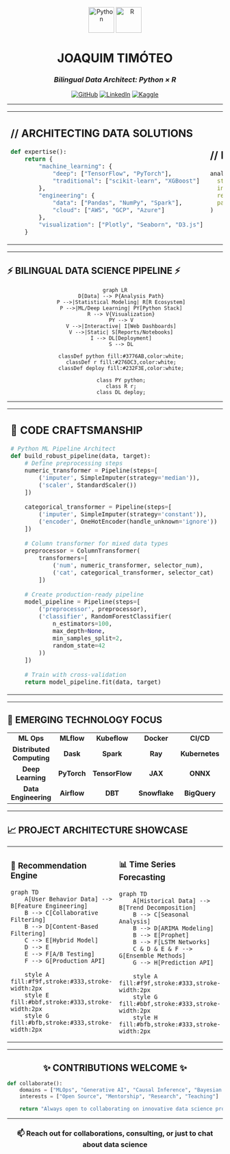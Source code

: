 <div align="center">
  <img src="https://img.icons8.com/color/96/python--v1.png" width="60" alt="Python" />
  <img src="https://img.icons8.com/fluency/96/r-project.png" width="60" alt="R" />
  
  # **JOAQUIM TIMÓTEO**
  ### _Bilingual Data Architect: Python × R_
  
  [![GitHub](https://img.shields.io/badge/GitHub-100000?style=for-the-badge&logo=github&logoColor=white)](https://github.com/joaquimtimoteo)
  [![LinkedIn](https://img.shields.io/badge/LinkedIn-0077B5?style=for-the-badge&logo=linkedin&logoColor=white)](https://www.linkedin.com/in/joaquim-timóteo-619957227)
  [![Kaggle](https://img.shields.io/badge/Kaggle-20BEFF?style=for-the-badge&logo=Kaggle&logoColor=white)](https://kaggle.com/joaquimtimoteo)
</div>

---

<table>
<tr>
<td width="60%">

## // ARCHITECTING DATA SOLUTIONS

```python
def expertise():
    return {
        "machine_learning": {
            "deep": ["TensorFlow", "PyTorch"],
            "traditional": ["scikit-learn", "XGBoost"]
        },
        "engineering": {
            "data": ["Pandas", "NumPy", "Spark"],
            "cloud": ["AWS", "GCP", "Azure"]
        },
        "visualization": ["Plotly", "Seaborn", "D3.js"]
    }
```

</td>
<td width="40%">

## // R ANALYTICS FORGE

```r
analytics_mastery <- list(
  statistical = c("Bayesian", "Time Series"),
  interactive = c("Shiny", "htmlwidgets"),
  reports = c("RMarkdown", "Quarto"),
  packages = c("tidyverse", "data.table")
)
```

</td>
</tr>
</table>

---

## ⚡ BILINGUAL DATA SCIENCE PIPELINE ⚡

<div align="center">

```mermaid
graph LR
    D[Data] --> P{Analysis Path}
    P -->|Statistical Modeling| R[R Ecosystem]
    P -->|ML/Deep Learning| PY[Python Stack]
    R --> V{Visualization}
    PY --> V
    V -->|Interactive| I[Web Dashboards]
    V -->|Static| S[Reports/Notebooks]
    I --> DL[Deployment]
    S --> DL
    
    classDef python fill:#3776AB,color:white;
    classDef r fill:#276DC3,color:white;
    classDef deploy fill:#232F3E,color:white;
    
    class PY python;
    class R r;
    class DL deploy;
```

</div>

---

<table>
<tr>
<td width="50%">

## 🔬 CODE CRAFTSMANSHIP

```python
# Python ML Pipeline Architect
def build_robust_pipeline(data, target):
    # Define preprocessing steps
    numeric_transformer = Pipeline(steps=[
        ('imputer', SimpleImputer(strategy='median')),
        ('scaler', StandardScaler())
    ])
    
    categorical_transformer = Pipeline(steps=[
        ('imputer', SimpleImputer(strategy='constant')),
        ('encoder', OneHotEncoder(handle_unknown='ignore'))
    ])
    
    # Column transformer for mixed data types
    preprocessor = ColumnTransformer(
        transformers=[
            ('num', numeric_transformer, selector_num),
            ('cat', categorical_transformer, selector_cat)
        ])
    
    # Create production-ready pipeline
    model_pipeline = Pipeline(steps=[
        ('preprocessor', preprocessor),
        ('classifier', RandomForestClassifier(
            n_estimators=100,
            max_depth=None,
            min_samples_split=2,
            random_state=42
        ))
    ])
    
    # Train with cross-validation
    return model_pipeline.fit(data, target)
```

</td>
<td width="50%">

## 📊 STATISTICAL MASTERY

```r
# Advanced Bayesian Analysis in R
advanced_modeling <- function(data) {
  # Bayesian hierarchical model with Stan
  model <- brm(
    formula = outcome ~ predictor1 + predictor2 + 
      (1 + predictor1 | group),
    data = data,
    family = gaussian(),
    prior = c(
      prior(normal(0, 10), class = "b"),
      prior(cauchy(0, 2), class = "sd")
    ),
    chains = 4,
    iter = 2000,
    warmup = 1000,
    cores = 4
  )
  
  # Generate posterior predictions
  predictions <- posterior_predict(
    model, 
    newdata = prediction_data
  )
  
  # Return model and diagnostics
  return(list(
    model = model,
    diagnostics = pp_check(model),
    predictions = predictions
  ))
}
```

</td>
</tr>
</table>

---

## 🔮 EMERGING TECHNOLOGY FOCUS

<div align="center">
<table>
<tr>
<td align="center"><b>ML Ops</b></td>
<td align="center"><b>MLflow</b></td>
<td align="center"><b>Kubeflow</b></td>
<td align="center"><b>Docker</b></td>
<td align="center"><b>CI/CD</b></td>
</tr>
<tr>
<td align="center"><b>Distributed Computing</b></td>
<td align="center"><b>Dask</b></td>
<td align="center"><b>Spark</b></td>
<td align="center"><b>Ray</b></td>
<td align="center"><b>Kubernetes</b></td>
</tr>
<tr>
<td align="center"><b>Deep Learning</b></td>
<td align="center"><b>PyTorch</b></td>
<td align="center"><b>TensorFlow</b></td>
<td align="center"><b>JAX</b></td>
<td align="center"><b>ONNX</b></td>
</tr>
<tr>
<td align="center"><b>Data Engineering</b></td>
<td align="center"><b>Airflow</b></td>
<td align="center"><b>DBT</b></td>
<td align="center"><b>Snowflake</b></td>
<td align="center"><b>BigQuery</b></td>
</tr>
</table>
</div>

---

## 📈 PROJECT ARCHITECTURE SHOWCASE

<table>
<tr>
<td width="50%">

### 🧠 Recommendation Engine

```mermaid
graph TD
    A[User Behavior Data] --> B[Feature Engineering]
    B --> C[Collaborative Filtering]
    B --> D[Content-Based Filtering]
    C --> E[Hybrid Model]
    D --> E
    E --> F[A/B Testing]
    F --> G[Production API]
    
    style A fill:#f9f,stroke:#333,stroke-width:2px
    style E fill:#bbf,stroke:#333,stroke-width:2px
    style G fill:#bfb,stroke:#333,stroke-width:2px
```

</td>
<td width="50%">

### 📊 Time Series Forecasting

```mermaid
graph TD
    A[Historical Data] --> B[Trend Decomposition]
    B --> C[Seasonal Analysis]
    B --> D[ARIMA Modeling]
    B --> E[Prophet]
    B --> F[LSTM Networks]
    C & D & E & F --> G[Ensemble Methods]
    G --> H[Prediction API]
    
    style A fill:#f9f,stroke:#333,stroke-width:2px
    style G fill:#bbf,stroke:#333,stroke-width:2px
    style H fill:#bfb,stroke:#333,stroke-width:2px
```

</td>
</tr>
</table>

---

<div align="center">

## ✨ CONTRIBUTIONS WELCOME ✨

</div>

```python
def collaborate():
    domains = ["MLOps", "Generative AI", "Causal Inference", "Bayesian Modeling"]
    interests = ["Open Source", "Mentorship", "Research", "Teaching"]
    
    return "Always open to collaborating on innovative data science projects!"
```

<div align="center">
  
  ---
  
  ### 📫 Reach out for collaborations, consulting, or just to chat about data science

</div>
